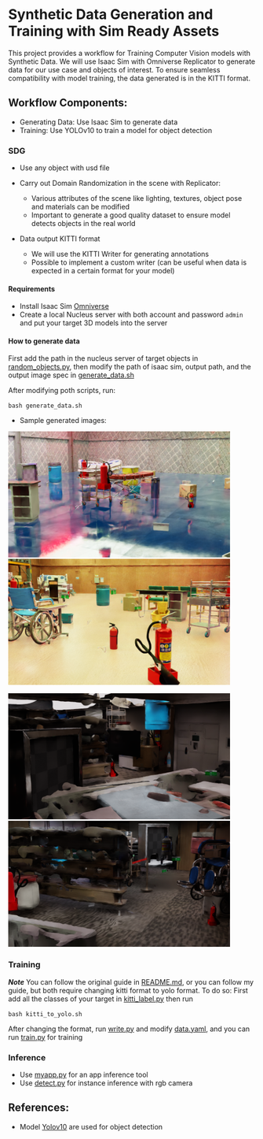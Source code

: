 # Synthetic Data Generation and Training with Sim Ready Assets
This project provides a workflow for Training Computer Vision models with Synthetic Data. We will use Isaac Sim with Omniverse Replicator to generate data for our use case and objects of interest. To ensure seamless compatibility with model training, the data generated is in the KITTI format. 

## Workflow Components:
* Generating Data: Use Isaac Sim to generate data
* Training: Use YOLOv10 to train a model for object detection

### SDG 
- Use any object with usd file

- Carry out Domain Randomization in the scene with Replicator:
    - Various attributes of the scene like lighting, textures, object pose and materials can be modified 
    - Important to generate a good quality dataset to ensure model detects objects in the real world

- Data output KITTI format
    - We will use the KITTI Writer for generating annotations
    - Possible to implement a custom writer (can be useful when data is expected in a certain format for your model)

#### Requirements
- Install Isaac Sim [Omniverse](https://www.nvidia.com/zh-tw/omniverse/)
- Create a local Nucleus server with both account and password `admin` and put your target 3D models into the server

#### How to generate data
First add the path in the nucleus server of target objects in [random_objects.py](random_objects.py), then modify the path of isaac sim, output path, and the output image spec in [generate_data.sh](generate_data.sh)

After modifying poth scripts, run:
```
bash generate_data.sh
```

- Sample generated images:

<p>
    <img src="images/0.png" height="256"/>
    <img src="images/1.png" height="256"/>
</p>

<p>
    <img src="images/2.png" height="256"/>
    <img src="images/3.png" height="256"/>
</p>

### Training
***Note***
You can follow the original guide in [README.md](yolov10\README.md), or you can follow my guide, but both require changing kitti format to yolo format. To do so: First add all the classes of your target in [kitti_label.py](kitti_label.py) then run
```
bash kitti_to_yolo.sh
```

After changing the format, run [write.py](yolov10\write.py) and modify [data.yaml](yolov10\data.yaml), and you can run [train.py](yolov10\train.py) for training

### Inference
- Use [myapp.py](yolov10\myapp.py) for an app inference tool
- Use [detect.py](yolov10\detect.py) for instance inference with rgb camera

## References:
- Model [Yolov10](https://github.com/THU-MIG/yolov10) are used for object detection

